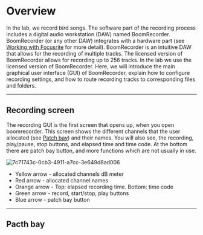 # Overview
In the lab, we record bird songs. The software part of the recording process includes a digital audio workstation (DAW) named BoomRecorder. BoomRecorder (or any other DAW) integrates with a hardware part (see [Working with Focusrite](https://github.com/NeuralSyntaxLab/lab-handbook/blob/Ido_Lab-handbook/Sound%20recording/Working%20with%20Focusrite.md) for more detail). BoomRecorder is an intuitive DAW that allows for the recording of multiple tracks. The licensed version of BoomRecorder allows for recording up to 256 tracks. In the lab we use the licensed version of BoomRecorder.
Here, we will introduce the main graphical user interface (GUI) of BoomRecorder, explain how to configure recording settings, and how to route recording tracks to corresponding files and folders.

---

## Recording screen
The recording GUI is the first screen that opens up, when you open boomrecorder. This screen shows the different channels that the user allocated (see [Patch bay](#pacth_bay)) and their names. You will also see, the recording, play/pause, stop buttons, and elapsed time and time code. At the bottom there are patch bay button, and more functions which are not usually in use.

![7c71743c-0cb3-4911-a7cc-3e649d8ad006](https://github.com/user-attachments/assets/9385abc7-a338-4eb9-abe8-dfe2a7c93e7c)
 - Yellow arrow - allocated channels dB meter
 - Red  arrow - allocated channel names
 - Orange arrow - Top: elapsed recording time. Bottom: time code
 - Green arrow - record, start/stop, play buttons
 - Blue arrow - patch bay button

---
## Pacth bay
